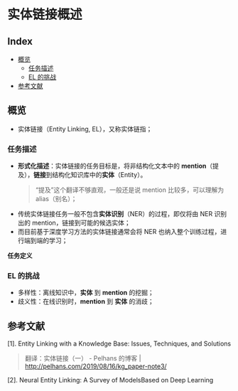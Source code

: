 实体链接概述
===

Index
---
<!-- TOC -->

- [概览](#概览)
    - [任务描述](#任务描述)
    - [EL 的挑战](#el-的挑战)
- [参考文献](#参考文献)

<!-- /TOC -->


## 概览
- 实体链接（Entity Linking, EL），又称实体链指；

### 任务描述

- **形式化描述**：实体链接的任务目标是，将非结构化文本中的 **mention**（提及），**链接**到结构化知识库中的**实体**（Entity）。
    > “提及”这个翻译不够直观，一般还是说 mention 比较多，可以理解为 alias（别名）；
- 传统实体链接任务一般不包含**实体识别**（NER）的过程，即仅将由 NER 识别出的 mention，链接到可能的候选实体；
- 而目前基于深度学习方法的实体链接通常会将 NER 也纳入整个训练过程，进行端到端的学习；

**任务定义**




### EL 的挑战
- 多样性：离线知识中，**实体** 到 **mention** 的挖掘；
- 歧义性：在线识别时，**mention** 到 **实体** 的消歧；


## 参考文献

[1]. Entity Linking with a Knowledge Base: Issues, Techniques, and Solutions <br/>
> 翻译：实体链接（一） - Pelhans 的博客 | http://pelhans.com/2019/08/16/kg_paper-note3/

[2]. Neural Entity Linking: A Survey of ModelsBased on Deep Learning <br/>